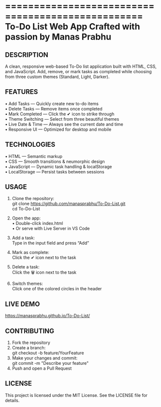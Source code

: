 ==================================================
                     To-Do List Web App
                Crafted with passion by Manas Prabhu
==================================================

DESCRIPTION
-----------
A clean, responsive web-based To-Do list application built with
HTML, CSS, and JavaScript. Add, remove, or mark tasks as completed
while choosing from three custom themes (Standard, Light, Darker).

FEATURES
--------
 • Add Tasks        — Quickly create new to-do items  
 • Delete Tasks     — Remove items once completed  
 • Mark Completed   — Click the ✔ icon to strike through  
 • Theme Switching  — Select from three beautiful themes  
 • Live Date & Time — Always see the current date and time  
 • Responsive UI    — Optimized for desktop and mobile  

TECHNOLOGIES
------------
 • HTML         — Semantic markup  
 • CSS          — Smooth transitions & neumorphic design  
 • JavaScript   — Dynamic task handling & localStorage  
 • LocalStorage — Persist tasks between sessions  

USAGE
-----
1. Clone the repository:  
     git clone https://github.com/manasprabhu/To-Do-List.git  
     cd To-Do-List  

2. Open the app:  
   • Double-click index.html  
   • Or serve with Live Server in VS Code  

3. Add a task:  
   Type in the input field and press “Add”

4. Mark as complete:  
   Click the ✔ icon next to the task

5. Delete a task:  
   Click the 🗑 icon next to the task

6. Switch themes:  
   Click one of the colored circles in the header

LIVE DEMO
---------
https://manasprabhu.github.io/To-Do-List/

CONTRIBUTING
------------
1. Fork the repository  
2. Create a branch:  
     git checkout -b feature/YourFeature  
3. Make your changes and commit:  
     git commit -m "Describe your feature"  
4. Push and open a Pull Request  

LICENSE
-------
This project is licensed under the MIT License. See the LICENSE file for details.
